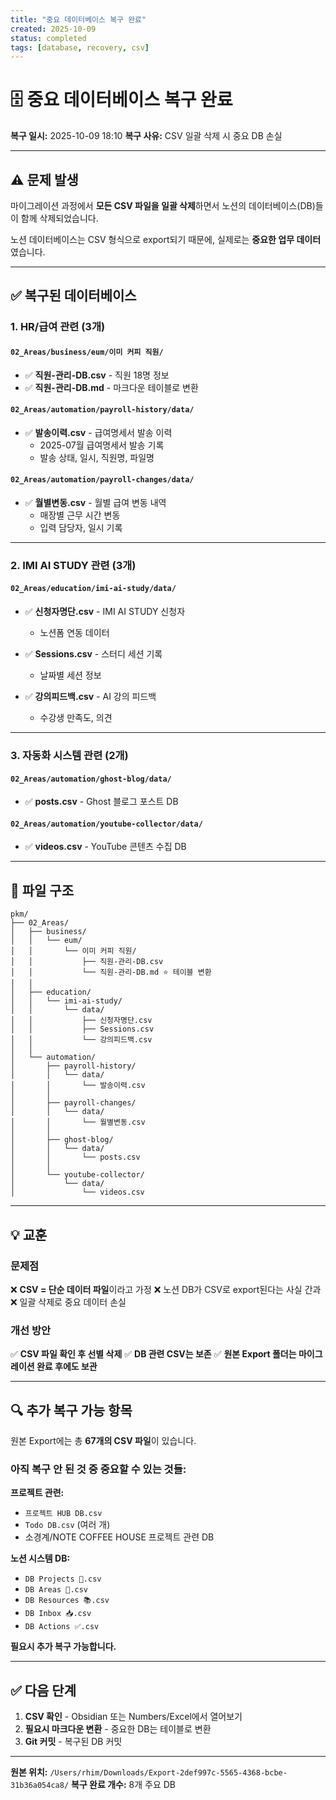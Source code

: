 ```yaml
---
title: "중요 데이터베이스 복구 완료"
created: 2025-10-09
status: completed
tags: [database, recovery, csv]
---
```


# 🗄️ 중요 데이터베이스 복구 완료

**복구 일시:** 2025-10-09 18:10
**복구 사유:** CSV 일괄 삭제 시 중요 DB 손실

---

## ⚠️ 문제 발생

마이그레이션 과정에서 **모든 CSV 파일을 일괄 삭제**하면서 노션의 데이터베이스(DB)들이 함께 삭제되었습니다.

노션 데이터베이스는 CSV 형식으로 export되기 때문에, 실제로는 **중요한 업무 데이터**였습니다.

---

## ✅ 복구된 데이터베이스

### 1. HR/급여 관련 (3개)

#### `02_Areas/business/eum/이미 커피 직원/`
- ✅ **직원-관리-DB.csv** - 직원 18명 정보
- ✅ **직원-관리-DB.md** - 마크다운 테이블로 변환

#### `02_Areas/automation/payroll-history/data/`
- ✅ **발송이력.csv** - 급여명세서 발송 이력
  - 2025-07월 급여명세서 발송 기록
  - 발송 상태, 일시, 직원명, 파일명

#### `02_Areas/automation/payroll-changes/data/`
- ✅ **월별변동.csv** - 월별 급여 변동 내역
  - 매장별 근무 시간 변동
  - 입력 담당자, 일시 기록

---

### 2. IMI AI STUDY 관련 (3개)

#### `02_Areas/education/imi-ai-study/data/`
- ✅ **신청자명단.csv** - IMI AI STUDY 신청자
  - 노션폼 연동 데이터

- ✅ **Sessions.csv** - 스터디 세션 기록
  - 날짜별 세션 정보

- ✅ **강의피드백.csv** - AI 강의 피드백
  - 수강생 만족도, 의견

---

### 3. 자동화 시스템 관련 (2개)

#### `02_Areas/automation/ghost-blog/data/`
- ✅ **posts.csv** - Ghost 블로그 포스트 DB

#### `02_Areas/automation/youtube-collector/data/`
- ✅ **videos.csv** - YouTube 콘텐츠 수집 DB

---

## 📂 파일 구조

```
pkm/
├── 02_Areas/
│   ├── business/
│   │   └── eum/
│   │       └── 이미 커피 직원/
│   │           ├── 직원-관리-DB.csv
│   │           └── 직원-관리-DB.md ⭐ 테이블 변환
│   │
│   ├── education/
│   │   └── imi-ai-study/
│   │       └── data/
│   │           ├── 신청자명단.csv
│   │           ├── Sessions.csv
│   │           └── 강의피드백.csv
│   │
│   └── automation/
│       ├── payroll-history/
│       │   └── data/
│       │       └── 발송이력.csv
│       │
│       ├── payroll-changes/
│       │   └── data/
│       │       └── 월별변동.csv
│       │
│       ├── ghost-blog/
│       │   └── data/
│       │       └── posts.csv
│       │
│       └── youtube-collector/
│           └── data/
│               └── videos.csv
```

---

## 💡 교훈

### 문제점
❌ **CSV = 단순 데이터 파일**이라고 가정
❌ 노션 DB가 CSV로 export된다는 사실 간과
❌ 일괄 삭제로 중요 데이터 손실

### 개선 방안
✅ **CSV 파일 확인 후 선별 삭제**
✅ **DB 관련 CSV는 보존**
✅ **원본 Export 폴더는 마이그레이션 완료 후에도 보관**

---

## 🔍 추가 복구 가능 항목

원본 Export에는 총 **67개의 CSV 파일**이 있습니다.

### 아직 복구 안 된 것 중 중요할 수 있는 것들:

**프로젝트 관련:**
- `프로젝트 HUB DB.csv`
- `Todo DB.csv` (여러 개)
- 소경계/NOTE COFFEE HOUSE 프로젝트 관련 DB

**노션 시스템 DB:**
- `DB Projects 🚀.csv`
- `DB Areas 🔲.csv`
- `DB Resources 📚.csv`
- `DB Inbox 📥.csv`
- `DB Actions ✅.csv`

**필요시 추가 복구 가능합니다.**

---

## ✅ 다음 단계

1. **CSV 확인** - Obsidian 또는 Numbers/Excel에서 열어보기
2. **필요시 마크다운 변환** - 중요한 DB는 테이블로 변환
3. **Git 커밋** - 복구된 DB 커밋

---

**원본 위치:** `/Users/rhim/Downloads/Export-2def997c-5565-4368-bcbe-31b36a054ca8/`
**복구 완료 개수:** 8개 주요 DB
